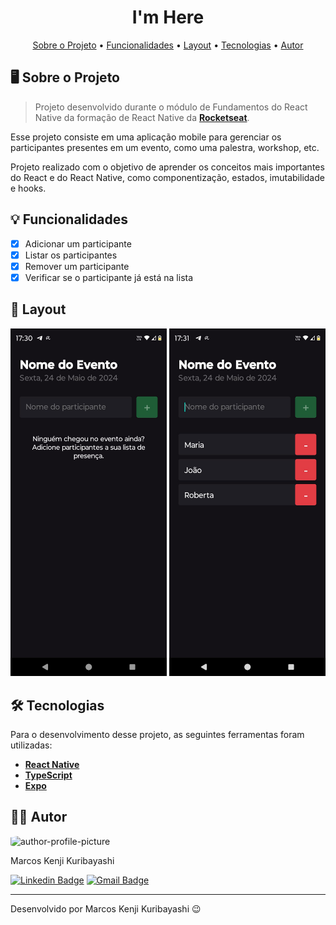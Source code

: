 <!-- CABEÇALHO -->
<div id="readme-top" align="center">
    <h1>
        I'm Here
    </h1>
    <p>
        <a href="#%EF%B8%8F-sobre-o-projeto">Sobre o Projeto</a> •
        <a href="#-funcionalidades">Funcionalidades</a> •
        <a href="#-layout">Layout</a> •
        <a href="#%EF%B8%8F-tecnologias">Tecnologias</a> •
        <a href="#-autor">Autor</a>
    </p>
</div>

<!-- SOBRE O PROJETO -->

## 🖥️ Sobre o Projeto

> Projeto desenvolvido durante o módulo de Fundamentos do React Native da formação de React Native da **[Rocketseat](https://www.rocketseat.com.br/)**.

Esse projeto consiste em uma aplicação mobile para gerenciar os participantes presentes em um evento, como uma palestra, workshop, etc.

Projeto realizado com o objetivo de aprender os conceitos mais importantes do React e do React Native, como componentização, estados, imutabilidade e hooks.

<!-- FUNCIONALIDADES -->

## 💡 Funcionalidades

- [x] Adicionar um participante
- [x] Listar os participantes
- [x] Remover um participante
- [x] Verificar se o participante já está na lista

<!-- LAYOUT -->

## 🎨 Layout

<p align="center">
  <img src=".github/empty-list.jpeg" width=250>
  <img src=".github/home.jpeg" width=250>
</p>

<!-- TECNOLOGIAS -->

## 🛠️ Tecnologias

Para o desenvolvimento desse projeto, as seguintes ferramentas foram utilizadas:

- **[React Native](https://reactnative.dev/)**
- **[TypeScript](https://www.typescriptlang.org/)**
- **[Expo](https://expo.dev/)**

<!-- AUTOR -->

## 👨‍💻 Autor

<img style="border-radius: 15%;" src="https://gitlab.com/uploads/-/system/user/avatar/8603970/avatar.png?width=400" width=70 alt="author-profile-picture"/>

Marcos Kenji Kuribayashi

[![Linkedin Badge](https://img.shields.io/badge/-LinkedIn-blue?style=flat&logo=Linkedin&logoColor=white)](https://www.linkedin.com/in/marcos-kuribayashi/) [![Gmail Badge](https://img.shields.io/badge/-marcosken13@gmail.com-c14438?style=flat&logo=Gmail&logoColor=white)](mailto:marcosken13@gmail.com)

---

Desenvolvido por Marcos Kenji Kuribayashi 😉
